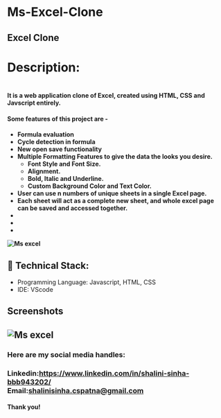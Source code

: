 # Ms-Excel-Clone
<h2>Excel Clone<h2>
<h1><b>Description:</b><h1>
<h4><b>It is a web application clone of Excel, created using HTML, CSS and Javscript entirely.</b><h4>

<h4><b>Some features of this project are -</b><h4>
<ul>
<li>Formula evaluation</li>
<li>Cycle detection in formula</li>
<li>New open save functionality</li>
<li> Multiple Formatting Features to give the data the looks you desire.
  <ul>
   <li>Font Style and Font Size.</li>
   <li>Alignment.</li>
   <li>Bold, Italic and Underline.</li>
    <li>Custom Background Color and Text Color.</li></ul>
  </li>
<li>User can use n numbers of unique sheets in a single Excel page.</li>
<li>Each sheet will act as a complete new sheet, and whole excel page can be saved and accessed together.</li>
    <li></li>
    <li></li>
    <li></li>
  
</ul>

![Ms excel](https://user-images.githubusercontent.com/122859073/220099500-2b3297e2-3b3d-432d-b483-a58c0e73ce28.png)

<h2>🚀 Technical Stack:</h2>

<ul>
<li>Programming Language: Javascript, HTML, CSS</li>
<li>IDE: VScode</li>
</ul>

<h2>Screenshots<h2>

![Ms excel](https://user-images.githubusercontent.com/122859073/220100354-0e0b1144-9a71-4053-8a12-f6fb1397959e.png)

<h3>Here are my social media handles:<h3>

Linkedin:https://www.linkedin.com/in/shalini-sinha-bbb943202/<br>
Email:shalinisinha.cspatna@gmail.com

<h4>Thank you!<h4>
